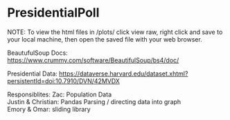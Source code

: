 # PresidentialPoll

NOTE: To view the html files in /plots/ click view raw, right click and save to your local machine, then open the saved file with your web browser.    

BeautufulSoup Docs: https://www.crummy.com/software/BeautifulSoup/bs4/doc/

Presidential Data: https://dataverse.harvard.edu/dataset.xhtml?persistentId=doi:10.7910/DVN/42MVDX


Responsiblites: 
Zac: Population Data   
Justin & Christian: Pandas Parsing / directing data into graph   
Emory & Omar: sliding library   





